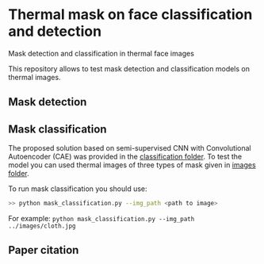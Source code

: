 # Thermal mask on face classification and detection
Mask detection and classification in thermal face images




This repository allows to test mask detection and classification models on thermal images.


## Mask detection


## Mask classification
The proposed solution based on semi-supervised CNN with Convolutional Autoencoder (CAE) was provided in the [classification folder](https://github.com/natkowalczyk/thermal-mask-classification-and-detection/tree/main/classification). To test the model you can used thermal images of three types of mask given in [images folder](https://github.com/natkowalczyk/thermal-mask-classification-and-detection/tree/main/images).

To run mask classification you should use:
```bash
>> python mask_classification.py --img_path <path to image>
```

For example:
`python mask_classification.py --img_path ../images/cloth.jpg`

## Paper citation
